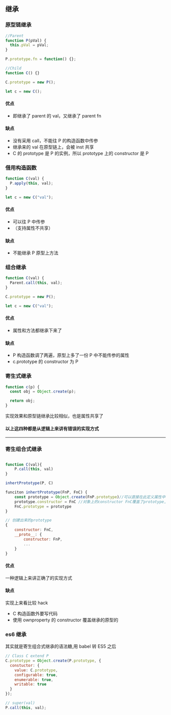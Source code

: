 ## 继承

### 原型链继承

```js
//Parent
function P(pVal) {
  this.pVal = pVal;
}

P.prototype.fn = function() {};

//Child
function C() {}

C.prototype = new P();

let c = new C();
```

#### 优点

- 即继承了 parent 的 val，又继承了 parent fn

#### 缺点

- 没有采用 call，不能往 P 的构造函数中传参
- 继承来的 val 在原型链上，会被 inst 共享
- C 的 prototype 是 P 的实例，所以 prototype 上的 constructor 是 P

### 借用构造函数

```js
function C(val) {
  P.apply(this, val);
}

let c = new C("val");
```

#### 优点

- 可以往 P 中传参
- （支持属性不共享）

#### 缺点

- 不能继承 P 原型上方法

### 组合继承

```js
function C(val) {
  Parent.call(this, val);
}

C.prototype = new P();

let c = new C("val");
```

#### 优点

- 属性和方法都继承下来了

#### 缺点

- P 构造函数调了两遍，原型上多了一份 P 中不能传参的属性
- c.prototype 的 constructor 为 P

### 寄生式继承

```js
function c(p) {
  const obj = Object.create(p);

  return obj;
}
```

实现效果和原型链继承比较相似，也是属性共享了

#### 以上这四种都是从逻辑上来讲有错误的实现方式

---

### 寄生组合式继承

```js

function C(val){
    P.call(this, val)
}

inhertPrototype(P, C)

funciton inhertPrototype(FnP, FnC) {
    const prototype = Object.create(FnP.prototype)//可以直接在此定义属性中的constructor，参照es6继承
    prototype.constructor = FnC //对象上的constructor FnC覆盖了prototype上的constructor
    FnC.prototype = prototype
}

// 创建出来的prototype
{
    constructor: FnC,
    __proto__: {
        constructor: FnP,
        ...
    }
}
```

#### 优点

一种逻辑上来讲正确了的实现方式

#### 缺点

实现上来看比较 hack

- C 构造函数外要写代码
- 使用 ownproperty 的 constructor 覆盖继承的原型的

### es6 继承

其实就是寄生组合式继承的语法糖,用 babel 转 ES5 之后

```js
// Class C extend P
C.prototype = Object.create(P.prototype, {
  constuctor: {
    value: C.prototype,
    configurable: true,
    enumerable: true,
    writable: true
  }
});

// super(val)
P.call(this, val);
```
